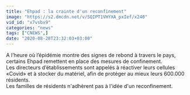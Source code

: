 ```yaml
---
title: "Ehpad : la crainte d'un reconfinement"
image: "https://s2.dmcdn.net/v/SQIPT1VHYXA_pxIef/x240"
vid_id: "x7vsbx9"
categories: "news"
tags: ["CNEWS",]
date: "2020-08-28T23:32:03+03:00"
---
```

A l’heure où l’épidémie montre des signes de rebond à travers le pays, certains Ehpad remettent en place des mesures de confinement.   <br>Les directeurs d’établissements sont appelés à réactiver leurs cellules «Covid» et à stocker du matériel, afin de protéger au mieux leurs 600.000 résidents.  <br>Les familles de résidents n'adhèrent pas à l'idée d'un reconfinement.   <br>
